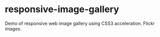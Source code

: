responsive-image-gallery
========================

Demo of responsive web image gallery using CSS3 acceleration. Flickr images.

